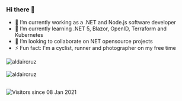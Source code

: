 ### Hi there 👋


- 🔭 I’m currently working as a .NET and Node.js software developer
- 🌱 I’m currently learning .NET 5, Blazor, OpenID, Terraform and Kubernetes
- 👯 I’m looking to collaborate on NET opensource projects
- ⚡ Fun fact: I'm a cyclist, runner and photographer on my free time

<div>
  <img align="center" src="https://github-readme-stats.vercel.app/api?username=aldaircruz&show_icons=true&theme=dark" alt="aldaircruz" />
<div/>
<br />
  
<div>
  <img align="center" src="https://github-readme-stats.vercel.app/api/top-langs/?username=aldaircruz&layout=compact&hide=html&theme=dark" alt="aldaircruz" />
<div/>
<br />

![Visitors since 08 Jan 2021](http://estruyf-github.azurewebsites.net/api/VisitorHit?user=aldaircruz&repo=aldaircruz&countColor=%237B1E7A)
<!--
Here are some ideas to get you started:

- 🔭 I’m currently working on ...
- 🌱 I’m currently learning ...
- 👯 I’m looking to collaborate on ...
- 🤔 I’m looking for help with ...
- 💬 Ask me about ...
- 📫 How to reach me: ...
- 😄 Pronouns: ...
- ⚡ Fun fact: ...
-->
